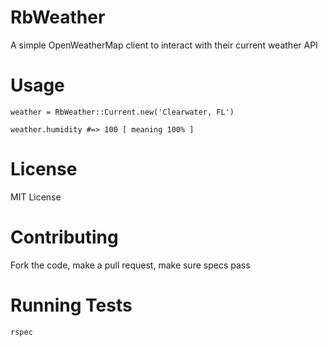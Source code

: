 # RbWeather

A simple OpenWeatherMap client to interact with their current weather API

# Usage

```
weather = RbWeather::Current.new('Clearwater, FL')

weather.humidity #=> 100 [ meaning 100% ]
```

# License

MIT License

# Contributing

Fork the code, make a pull request, make sure specs pass

# Running Tests

`rspec`
